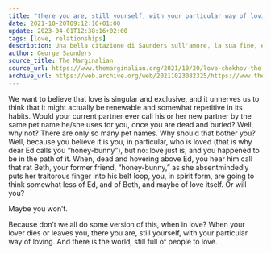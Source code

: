 ```yaml
---
title: "there you are, still yourself, with your particular way of loving"
date: 2021-10-20T09:12:16+01:00
update: 2023-04-01T12:38:16+02:00
tags: [love, relationships]
description: Una bella citazione di Saunders sull'amore, la sua fine, e i nuovi inizi.
author: George Saunders
source_title: The Marginalian
source_url: https://www.themarginalian.org/2021/10/20/love-chekhov-the-darling-saunders/
archive_url: https://web.archive.org/web/20211023082325/https://www.themarginalian.org/2021/10/20/love-chekhov-the-darling-saunders/
---
```


We want to believe that love is singular and exclusive, and it unnerves us to think that it might actually be renewable and somewhat repetitive in its habits. Would your current partner ever call his or her new partner by the same pet name he/she uses for you, once you are dead and buried? Well, why not? There are only so many pet names. Why should that bother you? Well, because you believe it is you, in particular, who is loved (that is why dear Ed calls you “honey-bunny”), but no: love just is, and you happened to be in the path of it. When, dead and hovering above Ed, you hear him call that rat Beth, your former friend, “honey-bunny,” as she absentmindedly puts her traitorous finger into his belt loop, you, in spirit form, are going to think somewhat less of Ed, and of Beth, and maybe of love itself. Or will you?

Maybe you won’t.

Because don’t we all do some version of this, when in love? When your lover dies or leaves you, there you are, still yourself, with your particular way of loving. And there is the world, still full of people to love.
